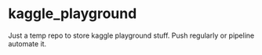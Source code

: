 # kaggle_playground

Just a temp repo to store kaggle playground stuff. 
Push regularly or pipeline automate it. 
